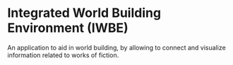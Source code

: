# Integrated World Building Environment (IWBE)
An application to aid in world building, by allowing to connect and visualize information related to works of fiction. 
